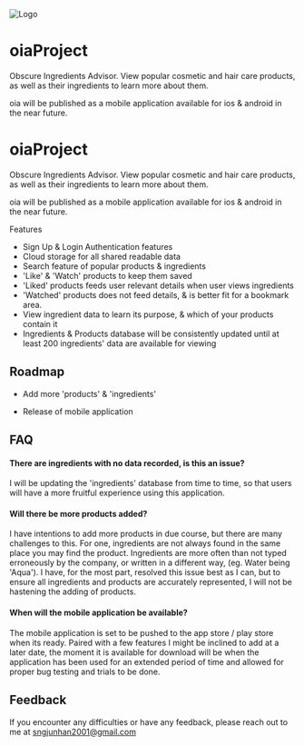 
![Logo](https://www.linkpicture.com/q/oia.jpg)
# oiaProject
 Obscure Ingredients Advisor. View popular cosmetic and hair care products, as well as their ingredients to learn more about them.

oia will be published as a mobile application available for ios & android in the near future.
# oiaProject
 Obscure Ingredients Advisor. View popular cosmetic and hair care products, as well as their ingredients to learn more about them.

oia will be published as a mobile application available for ios & android in the near future.

Features
* Sign Up & Login Authentication features
* Cloud storage for all shared readable data
* Search feature of popular products & ingredients
* 'Like' & 'Watch' products to keep them saved
* 'Liked' products feeds user relevant details when user views ingredients
* 'Watched' products does not feed details, & is better fit for a bookmark area.
* View ingredient data to learn its purpose, & which of your products contain it
* Ingredients & Products database will be consistently updated until at least 200 ingredients' data are available for viewing
## Roadmap

- Add more 'products' & 'ingredients'

- Release of mobile application


## FAQ

#### There are ingredients with no data recorded, is this an issue?

I will be updating the 'ingredients' database from time to time, so that users will have a more fruitful experience using this application.

#### Will there be more products added?

I have intentions to add more products in due course, but there are many challenges to this.
For one, ingredients are not always found in the same place you may find the product. Ingredients are more often than not typed erroneously by the company, or written in a different way, (eg. Water being 'Aqua'). I have, for the most part, resolved this issue best as I can, but to ensure all ingredients and products are accurately represented, I will not be hastening the adding of products.

#### When will the mobile application be available?

The mobile application is set to be pushed to the app store / play store when its ready. Paired with a few features I might be inclined to add at a later date, the moment it is available for download will be when the application has been used for an extended period of time and allowed for proper bug testing and trials to be done.




## Feedback

If you encounter any difficulties or have any feedback, please reach out to me at sngjunhan2001@gmail.com

